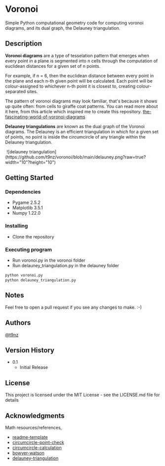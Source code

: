# Voronoi

Simple Python computational geometry code for computing 
voronoi diagrams, and its dual graph, the Delauney triangulation.

## Description

**Voronoi diagrams** are a type of tesselation pattern that emerges when every point in a plane is 
segmented into n cells through the computation of euclidean distances for a given set of n points.

For example, if n = 6, then the euclidean distance between every point in the plane and each n-th given
point will be calculated. Each point will be colour-assigned to whichever n-th point it is closest to, 
creating colour-separated sites. 

The pattern of voronoi diagrams may look familiar, that's because it shows up quite often: from cells 
to giraffe coat patterns. You can read more about it here, from this article which inspired me to 
create this repository. [the-fascinating-world-of-voronoi-diagrams](https://towardsdatascience.com/the-fascinating-world-of-voronoi-diagrams-da8fc700fa1b#:~:text=Voronoi%20patterns%20in%20nature&text=From%20microscopic%20cells%20in%20onion,that%20they%20form%20efficient%20shapes.)

**Delauney triangulations** are known as the dual graph of the Voronoi diagrams. The Delauney is an efficient
triangulation in which for a given set of points, no point is inside the circumcircle of any triangle within
the Delauney triangulation. 

<img src="https://github.com/t9nz/voronoi/blob/cdac21d09d9a52ed310c87a6788ae555a136342d/delauney.png" width="1" height="1">
![delauney triangulation](https://github.com/t9nz/voronoi/blob/main/delauney.png?raw=true?width="10"?height="10")

## Getting Started

### Dependencies

* Pygame 2.5.2
* Matplotlib 3.5.1
* Numpy 1.22.0

### Installing

* Clone the repository

### Executing program

* Run voronoi.py in the voronoi folder
* Run delauney_triangulation.py in the delauney folder
```
python voronoi.py
python delauney_triangulation.py
```

## Notes

Feel free to open a pull request if you see any changes to make. :-)

## Authors

[@t9nz](https://github.com/t9nz)

## Version History

* 0.1
    * Initial Release

## License

This project is licensed under the MIT License - see the LICENSE.md file for details

## Acknowledgments

Math resources/references, 
* [readme-template](https://gist.github.com/DomPizzie/7a5ff55ffa9081f2de27c315f5018afc)
* [circumcircle-point-check](https://stackoverflow.com/questions/39984709/how-can-i-check-wether-a-point-is-inside-the-circumcircle-of-3-points)
* [circumcircle-calculation](https://mathworld.wolfram.com/Circumcircle.html)
* [bowyer-watson](https://en.wikipedia.org/wiki/Bowyer%E2%80%93Watson_algorithm)
* [delauney-triangulation](https://en.wikipedia.org/wiki/Delaunay_triangulation)